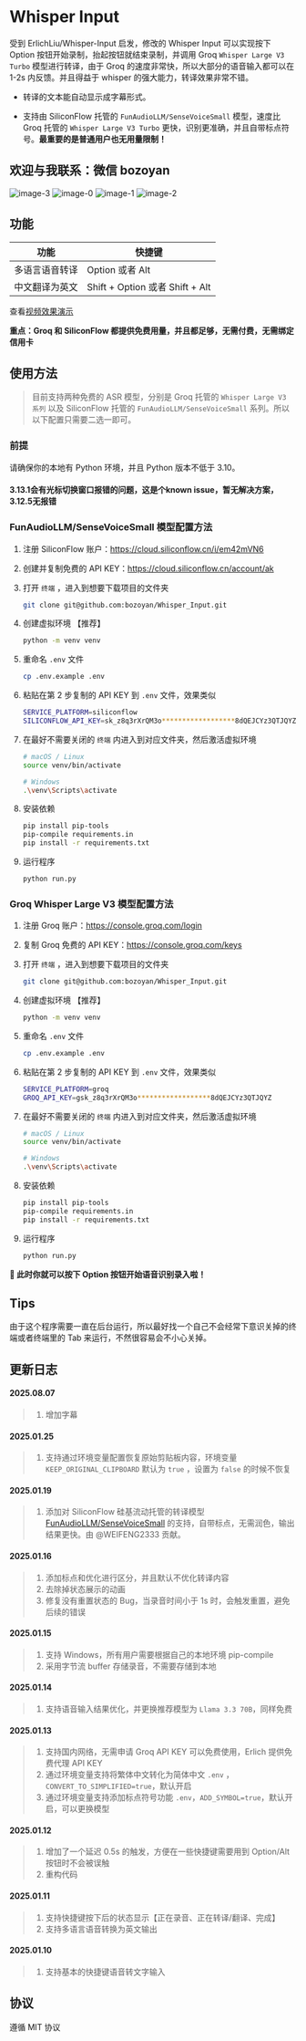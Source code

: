 # Whisper Input

受到 ErlichLiu/Whisper-Input 启发，修改的 Whisper Input 可以实现按下 Option 按钮开始录制，抬起按钮就结束录制，并调用 Groq `Whisper Large V3 Turbo` 模型进行转译，由于 Groq 的速度非常快，所以大部分的语音输入都可以在 1-2s 内反馈。并且得益于 whisper 的强大能力，转译效果非常不错。

- 转译的文本能自动显示成字幕形式。

- 支持由 SiliconFlow 托管的 `FunAudioLLM/SenseVoiceSmall` 模型，速度比 Groq 托管的 `Whisper Large V3 Turbo` 更快，识别更准确，并且自带标点符号。**最重要的是普通用户也无用量限制！**

## 欢迎与我联系：微信 bozoyan

![image-3](pic/3.png)
![image-0](pic/0.png)
![image-1](pic/1.png)
![image-2](pic/2.png)

## 功能

| 功能           | 快捷键                          |
| -------------- | ------------------------------- |
| 多语言语音转译 | Option 或者 Alt                 |
| 中文翻译为英文 | Shift + Option 或者 Shift + Alt |



查看[视频效果演示](https://img.erlich.fun/personal-blog/uPic/WhisperInputV02_compressed.mp4)



**重点：Groq 和 SiliconFlow 都提供免费用量，并且都足够，无需付费，无需绑定信用卡**


## 使用方法

> 目前支持两种免费的 ASR 模型，分别是 Groq 托管的 `Whisper Large V3 系列` 以及 SiliconFlow 托管的 `FunAudioLLM/SenseVoiceSmall` 系列。所以以下配置只需要二选一即可。

### 前提
请确保你的本地有 Python 环境，并且 Python 版本不低于 3.10。
#### 3.13.1会有光标切换窗口报错的问题，这是个known issue，暂无解决方案，3.12.5无报错

### FunAudioLLM/SenseVoiceSmall 模型配置方法
1. 注册 SiliconFlow 账户：https://cloud.siliconflow.cn/i/em42mVN6
2. 创建并复制免费的 API KEY：https://cloud.siliconflow.cn/account/ak
3. 打开 `终端` ，进入到想要下载项目的文件夹
    ```bash
    git clone git@github.com:bozoyan/Whisper_Input.git
    ```
4. 创建虚拟环境 【推荐】
    ```bash
    python -m venv venv
    ```

5. 重命名 `.env` 文件
    ```bash
    cp .env.example .env
    ```

6. 粘贴在第 2 步复制的 API KEY 到 `.env`  文件，效果类似
    ```bash
    SERVICE_PLATFORM=siliconflow
    SILICONFLOW_API_KEY=sk_z8q3rXrQM3o******************8dQEJCYz3QTJQYZ
    ```

7. 在最好不需要关闭的 `终端` 内进入到对应文件夹，然后激活虚拟环境
    ```bash
    # macOS / Linux
    source venv/bin/activate
    
    # Windows
    .\venv\Scripts\activate
    ```

8. 安装依赖
    ```bash
    pip install pip-tools
    pip-compile requirements.in
    pip install -r requirements.txt
    ```

9. 运行程序
    ```bash
    python run.py
    ```


### Groq Whisper Large V3 模型配置方法
1. 注册 Groq 账户：https://console.groq.com/login
2. 复制 Groq 免费的 API KEY：https://console.groq.com/keys
3. 打开 `终端` ，进入到想要下载项目的文件夹
    ```bash
    git clone git@github.com:bozoyan/Whisper_Input.git
    ```
4. 创建虚拟环境 【推荐】
    ```bash
    python -m venv venv
    ```

5. 重命名 `.env` 文件
    ```bash
    cp .env.example .env
    ```

6. 粘贴在第 2 步复制的 API KEY 到 `.env`  文件，效果类似
    ```bash
    SERVICE_PLATFORM=groq
    GROQ_API_KEY=gsk_z8q3rXrQM3o******************8dQEJCYz3QTJQYZ
    ```

7. 在最好不需要关闭的 `终端` 内进入到对应文件夹，然后激活虚拟环境
    ```bash
    # macOS / Linux
    source venv/bin/activate
    
    # Windows
    .\venv\Scripts\activate
    ```

8. 安装依赖
    ```bash
    pip install pip-tools
    pip-compile requirements.in
    pip install -r requirements.txt
    ```

9. 运行程序
    ```bash
    python run.py
    ```

    

**🎉  此时你就可以按下 Option 按钮开始语音识别录入啦！**


## Tips

由于这个程序需要一直在后台运行，所以最好找一个自己不会经常下意识关掉的终端或者终端里的 Tab 来运行，不然很容易会不小心关掉。


## 更新日志

#### 2025.08.07
> 1. 增加字幕

#### 2025.01.25
> 1. 支持通过环境变量配置恢复原始剪贴板内容，环境变量 `KEEP_ORIGINAL_CLIPBOARD` 默认为 `true` ，设置为 `false` 的时候不恢复

#### 2025.01.19
> 1. 添加对 SiliconFlow 硅基流动托管的转译模型[FunAudioLLM/SenseVoiceSmall](https://docs.siliconflow.cn/api-reference/audio/create-audio-transcriptions) 的支持，自带标点，无需润色，输出结果更快。由 @WEIFENG2333 贡献。

#### 2025.01.16
> 1. 添加标点和优化进行区分，并且默认不优化转译内容
> 2. 去除掉状态展示的动画
> 3. 修复没有重置状态的 Bug，当录音时间小于 1s 时，会触发重置，避免后续的错误

#### 2025.01.15
> 1. 支持 Windows，所有用户需要根据自己的本地环境 pip-compile 
> 2. 采用字节流 buffer 存储录音，不需要存储到本地

#### 2025.01.14
> 1. 支持语音输入结果优化，并更换推荐模型为 `Llama 3.3 70B`，同样免费

#### 2025.01.13
> 1. 支持国内网络，无需申请 Groq API KEY 可以免费使用，Erlich 提供免费代理 API KEY
> 2. 通过环境变量支持将繁体中文转化为简体中文 `.env` ，`CONVERT_TO_SIMPLIFIED=true`，默认开启
> 3. 通过环境变量支持添加标点符号功能 `.env`，`ADD_SYMBOL=true`，默认开启，可以更换模型

#### 2025.01.12
> 1. 增加了一个延迟 0.5s 的触发，方便在一些快捷键需要用到 Option/Alt 按钮时不会被误触
> 2. 重构代码

#### 2025.01.11
> 1. 支持快捷键按下后的状态显示【正在录音、正在转译/翻译、完成】
> 2. 支持多语言语音转换为英文输出

#### 2025.01.10

> 1. 支持基本的快捷键语音转文字输入

## 协议

遵循 MIT 协议